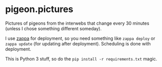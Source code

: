 pigeon.pictures
===============

Pictures of pigeons from the interwebs that change every 30 minutes (unless I chose something different someday).

I use [zappa][1] for deployment, so you need something like `zappa deploy` or `zappa update` (for updating after deployment). Scheduling is done with deployment.

This is Python 3 stuff, so do the `pip install -r requirements.txt` magic.

[1]: https://www.zappa.io/
